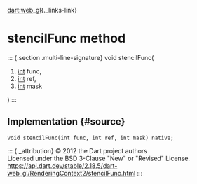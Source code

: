 [dart:web\_gl](../../dart-web_gl/dart-web_gl-library){._links-link}

stencilFunc method
==================

::: {.section .multi-line-signature}
void stencilFunc(

1.  [int](../../dart-core/int-class) func,
2.  [int](../../dart-core/int-class) ref,
3.  [int](../../dart-core/int-class) mask

)
:::

Implementation {#source}
--------------

``` {.language-dart data-language="dart"}
void stencilFunc(int func, int ref, int mask) native;
```

::: {._attribution}
© 2012 the Dart project authors\
Licensed under the BSD 3-Clause \"New\" or \"Revised\" License.\
<https://api.dart.dev/stable/2.18.5/dart-web_gl/RenderingContext2/stencilFunc.html>
:::
